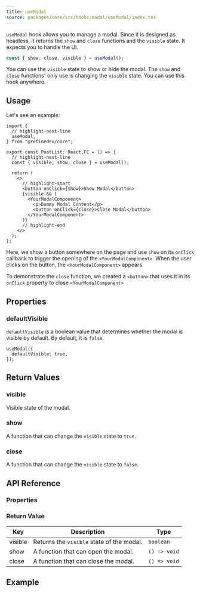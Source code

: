 ```yaml
---
title: useModal
source: packages/core/src/hooks/modal/useModal/index.tsx
---
```


`useModal` hook allows you to manage a modal. Since it is designed as headless, it returns the `show` and `close` functions and the `visible` state. It expects you to handle the UI.

```ts
const { show, close, visible } = useModal();
```

You can use the `visible` state to show or hide the modal. The `show` and `close` functions' only use is changing the `visible` state. You can use this hook anywhere.

## Usage

Let's see an example:

```tsx title="src/pages/posts/list.tsx"
import {
  // highlight-next-line
  useModal,
} from "@refinedev/core";

export const PostList: React.FC = () => {
  // highlight-next-line
  const { visible, show, close } = useModal();

  return (
    <>
      // highlight-start
      <button onClick={show}>Show Modal</button>
      {visible && (
        <YourModalComponent>
          <p>Dummy Modal Content</p>
          <button onClick={close}>Close Modal</button>
        </YourModalComponent>
      )}
      // highlight-end
    </>
  );
};
```

Here, we show a button somewhere on the page and use `show` on its `onClick` callback to trigger the opening of the `<YourModalComponent>`. When the user clicks on the button, the `<YourModalComponent>` appears.

To demonstrate the `close` function, we created a `<button>` that uses it in its `onClick` property to close `<YourModalComponent>`

## Properties

### defaultVisible

`defaultVisible` is a boolean value that determines whether the modal is visible by default. By default, it is `false`.

```tsx
useModal({
  defaultVisible: true,
});
```

## Return Values

### visible

Visible state of the modal.

### show

A function that can change the `visible` state to `true`.

### close

A function that can change the `visible` state to `false`.

## API Reference

### Properties

<PropsTable module="@refinedev/core/useModal"  />

### Return Value

| Key     | Description                               | Type         |
| ------- | ----------------------------------------- | ------------ |
| visible | Returns the `visible` state of the modal. | `boolean`    |
| show    | A function that can open the modal.       | `() => void` |
| close   | A function that can close the modal.      | `() => void` |

## Example

<CodeSandboxExample path="core-use-modal" />

[modal]: https://ant.design/components/modal/#API
